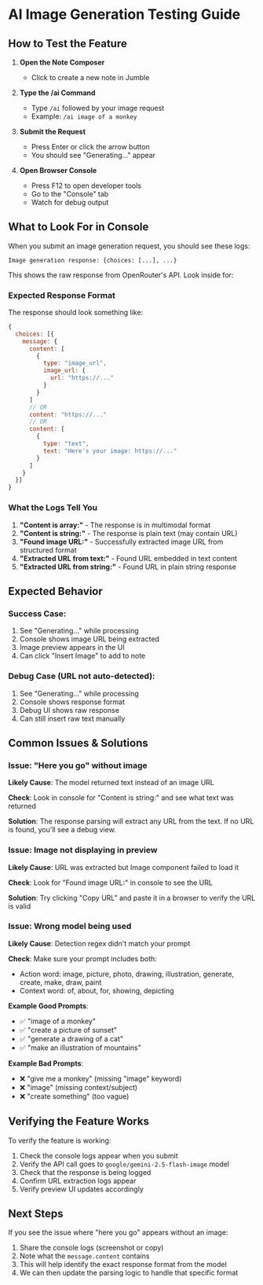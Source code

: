 # AI Image Generation Testing Guide

## How to Test the Feature

1. **Open the Note Composer**
   - Click to create a new note in Jumble

2. **Type the /ai Command**
   - Type `/ai` followed by your image request
   - Example: `/ai image of a monkey`

3. **Submit the Request**
   - Press Enter or click the arrow button
   - You should see "Generating..." appear

4. **Open Browser Console**
   - Press F12 to open developer tools
   - Go to the "Console" tab
   - Watch for debug output

## What to Look For in Console

When you submit an image generation request, you should see these logs:

```
Image generation response: {choices: [...], ...}
```

This shows the raw response from OpenRouter's API. Look inside for:

### Expected Response Format

The response should look something like:

```javascript
{
  choices: [{
    message: {
      content: [
        {
          type: "image_url",
          image_url: {
            url: "https://..."
          }
        }
      ]
      // OR
      content: "https://..."
      // OR
      content: [
        {
          type: "text",
          text: "Here's your image: https://..."
        }
      ]
    }
  }]
}
```

### What the Logs Tell You

1. **"Content is array:"** - The response is in multimodal format
2. **"Content is string:"** - The response is plain text (may contain URL)
3. **"Found image URL:"** - Successfully extracted image URL from structured format
4. **"Extracted URL from text:"** - Found URL embedded in text content
5. **"Extracted URL from string:"** - Found URL in plain string response

## Expected Behavior

### Success Case:
1. See "Generating..." while processing
2. Console shows image URL being extracted
3. Image preview appears in the UI
4. Can click "Insert Image" to add to note

### Debug Case (URL not auto-detected):
1. See "Generating..." while processing
2. Console shows response format
3. Debug UI shows raw response
4. Can still insert raw text manually

## Common Issues & Solutions

### Issue: "Here you go" without image

**Likely Cause**: The model returned text instead of an image URL

**Check**: Look in console for "Content is string:" and see what text was returned

**Solution**: The response parsing will extract any URL from the text. If no URL is found, you'll see a debug view.

### Issue: Image not displaying in preview

**Likely Cause**: URL was extracted but Image component failed to load it

**Check**: Look for "Found image URL:" in console to see the URL

**Solution**: Try clicking "Copy URL" and paste it in a browser to verify the URL is valid

### Issue: Wrong model being used

**Likely Cause**: Detection regex didn't match your prompt

**Check**: Make sure your prompt includes both:
- Action word: image, picture, photo, drawing, illustration, generate, create, make, draw, paint
- Context word: of, about, for, showing, depicting

**Example Good Prompts**:
- ✅ "image of a monkey"
- ✅ "create a picture of sunset"
- ✅ "generate a drawing of a cat"
- ✅ "make an illustration of mountains"

**Example Bad Prompts**:
- ❌ "give me a monkey" (missing "image" keyword)
- ❌ "image" (missing context/subject)
- ❌ "create something" (too vague)

## Verifying the Feature Works

To verify the feature is working:

1. Check the console logs appear when you submit
2. Verify the API call goes to `google/gemini-2.5-flash-image` model
3. Check that the response is being logged
4. Confirm URL extraction logs appear
5. Verify preview UI updates accordingly

## Next Steps

If you see the issue where "here you go" appears without an image:

1. Share the console logs (screenshot or copy)
2. Note what the `message.content` contains
3. This will help identify the exact response format from the model
4. We can then update the parsing logic to handle that specific format
